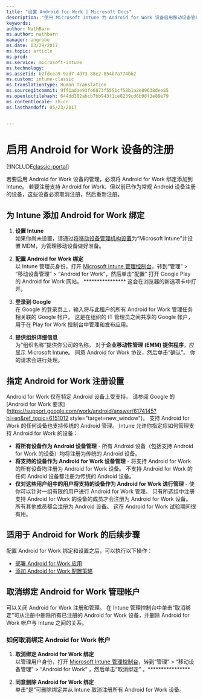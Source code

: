 ```yaml
---
title: "设置 Android for Work | Microsoft Docs"
description: "使用 Microsoft Intune 为 Android for Work 设备启用移动设备管理 (MDM)。"
keywords: 
author: NathBarn
ms.author: nathbarn
manager: angrobe
ms.date: 03/29/2017
ms.topic: article
ms.prod: 
ms.service: microsoft-intune
ms.technology: 
ms.assetid: b2fdcea9-9ad7-4d73-88e2-854b7a774bb2
ms.custom: intune-classic
ms.translationtype: Human Translation
ms.sourcegitcommit: 9ff1adae93fe6873f5551cf58b1a2e89638dee85
ms.openlocfilehash: 644dd302abcb7bb943f1ce8239cd6b98f3e89e79
ms.contentlocale: zh-cn
ms.lasthandoff: 05/23/2017


---
```


# <a name="enable-enrollment-of-android-for-work-devices"></a>启用 Android for Work 设备的注册

[!INCLUDE[classic-portal](../includes/classic-portal.md)]

若要启用 Android for Work 设备的管理，必须将 Android for Work 绑定添加到 Intune。 若要注册支持 Android for Work、但以前已作为常规 Android 设备注册的设备，这些设备必须取消注册，然后重新注册。

## <a name="add-android-for-work-binding-for-intune"></a>为 Intune 添加 Android for Work 绑定

1. **设置 Intune**<br>
如果你尚未设置，请通过[将移动设备管理机构设置](/intune-classic/get-started/start-with-a-paid-subscription-to-microsoft-intune-step-8#enable-device-enrollment)为“Microsoft Intune”并设置 MDM，为管理移动设备做好准备。

2. **配置 Android for Work 绑定**<br>
   以 Intune 管理员身份，打开 [Microsoft Intune 管理控制台](https://manage.microsoft.com)，转到“管理” &gt; “移动设备管理” &gt; “Android for Work”，然后单击“配置” 打开 Google Play 的 Android for Work 网站。 **************** 这会在浏览器的新选项卡中打开。

3. **登录到 Google**<br>
   在 Google 的登录页上，输入将与此租户的所有 Android for Work 管理任务相关联的 Google 帐户。 这是在组织的 IT 管理员之间共享的 Google 帐户，用于在 Play for Work 控制台中管理和发布应用。

4. **提供组织详细信息**<br>
   为“组织名称”提供你公司的名称。 对于**企业移动性管理 (EMM) 提供程序**，应显示 Microsoft Intune。 同意 Android for Work 协议，然后单击“确认”。 你的请求会进行处理。

## <a name="specify-android-for-work-enrollment-settings"></a>指定 Android for Work 注册设置
   Android for Work 仅在特定 Android 设备上受支持。 请参阅 Google 的 [Android for Work 要求](https://support.google.com/work/android/answer/6174145?hl=en&ref_topic=6151012 style="target=new_window")。  支持 Android for Work 的任何设备也支持传统的 Android 管理。  Intune 允许你指定应如何管理支持 Android for Work 的设备：

   - **将所有设备作为 Android 设备管理** - 所有 Android 设备（包括支持 Android for Work 的设备）均将注册为传统的 Android 设备。
   - **将支持的设备作为 Android for Work 设备管理** - 将支持 Android for Work 的所有设备均注册为 Android for Work 设备。 不支持 Android for Work 的任何 Android 设备都注册为传统的 Android 设备。
   - **仅对这些用户组中的用户将支持的设备作为 Android for Work 进行管理** - 使你可以针对一组有限的用户进行 Android for Work 管理。 只有所选组中注册支持 Android for Work 的设备的成员才会注册为 Android for Work 设备。 所有其他成员都会注册为 Android 设备。 这在 Android for Work 试验期间很有用。

## <a name="next-steps-for-android-for-work"></a>适用于 Android for Work 的后续步骤
配置 Android for Work 绑定和设置之后，可以执行以下操作：
- [部署 Android for Work 应用](android-for-work-apps.md)
- [添加 Android for Work 配置策略](android-for-work-policy-settings-in-microsoft-intune.md)

## <a name="unbinding-your-android-for-work-administrative-account"></a>取消绑定 Android for Work 管理帐户

可以关闭 Android for Work 注册和管理。 在 Intune 管理控制台中单击“取消绑定”可从注册中删除所有已注册的 Android for Work 设备，并删除 Android for Work 帐户与 Intune 之间的关系。

### <a name="how-to-unbind-an-android-for-work-account"></a>如何取消绑定 Android for Work 帐户

1. **取消绑定 Android for Work 绑定**<br>
   以管理用户身份，打开 [Microsoft Intune 管理控制台](https://manage.microsoft.com)，转到“管理” &gt; “移动设备管理” &gt; “Android for Work” ，然后单击“取消绑定” 。****************

2. **同意删除 Android for Work 绑定**<br>
  单击“是”可删除绑定并从 Intune 取消注册所有 Android for Work 设备。

